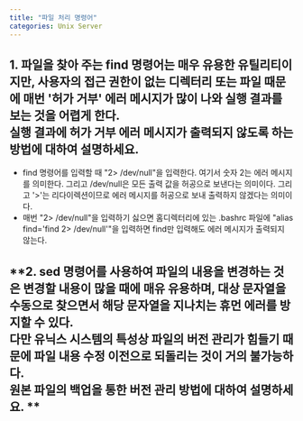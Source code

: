 ```yaml
---
title: "파일 처리 명령어"
categories: Unix Server
---
```

## **1. 파일을 찾아 주는 find 명령어는 매우 유용한 유틸리티이지만, 사용자의 접근 권한이 없는 디렉터리 또는 파일 때문에 매번 '허가 거부' 에러 메시지가 많이 나와 실행 결과를 보는 것을 어렵게 한다.<br>실행 결과에 허가 거부 에러 메시지가 출력되지 않도록 하는 방법에 대하여 설명하세요.**
  
  - find 명령어를 입력할 때 "2> /dev/null"을 입력한다. 여기서 숫자 2는 에러 메시지를 의미한다. 그리고 /dev/null은 모든 출력 값을 허공으로 보낸다는 의미이다. 그리고 '>'는 리다이렉션이므로 에러 메시지를 허공으로 보내 출력하지 않겠다는 의미이다.
  - 매번 "2> /dev/null"을 입력하기 싫으면 홈디렉터리에 있는 .bashrc 파일에 "alias find='find 2> /dev/null'"을 입력하면 find만 입력해도 에러 메시지가 출력되지 않는다.

## **2. sed 명령어를 사용하여 파일의 내용을 변경하는 것은 변경할 내용이 많을 때에 매유 유용하며, 대상 문자열을 수동으로 찾으면서 해당 문자열을 지나치는 휴먼 에러를 방지할 수 있다.<br>다만 유닉스 시스템의 특성상 파일의 버전 관리가 힘들기 때문에 파일 내용 수정 이전으로 되돌리는 것이 거의 불가능하다.<br>원본 파일의 백업을 통한 버전 관리 방법에 대하여 설명하세요. **

  
